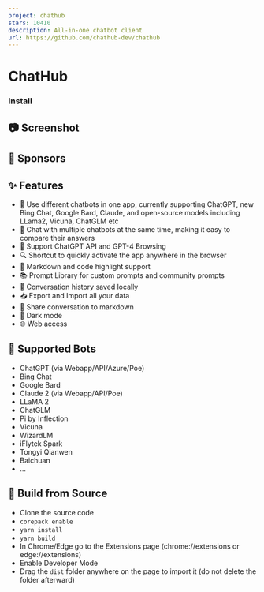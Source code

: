 ```yaml
---
project: chathub
stars: 10410
description: All-in-one chatbot client
url: https://github.com/chathub-dev/chathub
---
```


ChatHub
=======

### Install

📷 Screenshot
-------------

🤝 Sponsors
-----------

✨ Features
----------

-   🤖 Use different chatbots in one app, currently supporting ChatGPT, new Bing Chat, Google Bard, Claude, and open-source models including LLama2, Vicuna, ChatGLM etc
-   💬 Chat with multiple chatbots at the same time, making it easy to compare their answers
-   🚀 Support ChatGPT API and GPT-4 Browsing
-   🔍 Shortcut to quickly activate the app anywhere in the browser
-   🎨 Markdown and code highlight support
-   📚 Prompt Library for custom prompts and community prompts
-   💾 Conversation history saved locally
-   📥 Export and Import all your data
-   🔗 Share conversation to markdown
-   🌙 Dark mode
-   🌐 Web access

🤖 Supported Bots
-----------------

-   ChatGPT (via Webapp/API/Azure/Poe)
-   Bing Chat
-   Google Bard
-   Claude 2 (via Webapp/API/Poe)
-   LLaMA 2
-   ChatGLM
-   Pi by Inflection
-   Vicuna
-   WizardLM
-   iFlytek Spark
-   Tongyi Qianwen
-   Baichuan
-   ...

🔨 Build from Source
--------------------

-   Clone the source code
-   `corepack enable`
-   `yarn install`
-   `yarn build`
-   In Chrome/Edge go to the Extensions page (chrome://extensions or edge://extensions)
-   Enable Developer Mode
-   Drag the `dist` folder anywhere on the page to import it (do not delete the folder afterward)
